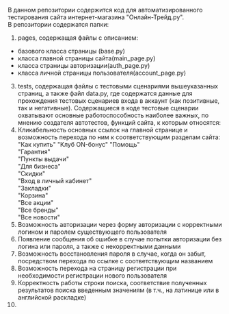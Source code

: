 В данном репозитории содержится код для автоматизированного тестирования сайта интернет-магазина "Онлайн-Трейд.ру".  
В репозитории содержатся папки:  
1. pages, содержащая файлы с описанием:  
- базового класса страницы (base.py)  
- класса главной страницы сайта(main_page.py)  
- класса страницы авторизации(auth_page.py)  
- класса личной страницы пользователя(account_page.py)  
3. tests, содержащая файлы с тестовыми сценариями вышеуказанных страниц, а также файл data.py, где содержатся данные для прохождения тестовых сценариев входа в аккаунт (как позитивные, так и негативные).
Содержащиеся в коде тестовые сценарии охватывают основные работоспособность наиболее важных, по мнению создателя автотестов, функций сайта, к которым относятся:  
1. Кликабельность основных ссылок на главной странице и возможность перехода по ним к соответствующим разделам сайта:  
"Как купить"
"Клуб ON-бонус" 
"Помощь"  
"Гарантия"  
"Пункты выдачи"  
"Для бизнеса"  
"Скидки"  
"Вход в личный кабинет"  
"Закладки"  
"Корзина"  
"Все акции"  
"Все бренды"  
"Все новости"  
2. Возможность авторизации через форму авторизации с корректными логином и паролем существующего пользователя  
3. Появление сообщения об ошибке в случае попытки авторизации без логина или пароля, а также с некорректными данными  
4. Возможность восстановления пароля в случае, когда он забыт, посредством перехода по ссылке с соответствующим названием  
5. Возможность перехода на страницу регистрации при необходимости регистрации нового пользователя  
6. Корректность работы строки поиска, соответствие полученных результатов поиска введенным значениям (в т.ч., на латинице или в английской раскладке)  
7. 
 
